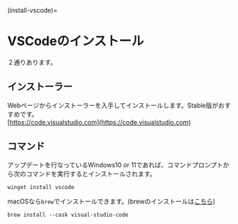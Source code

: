 (install-vscode)=
# VSCodeのインストール
２通りあります。

## インストーラー
Webページからインストーラーを入手してインストールします。Stable版がおすすめです。  
[https://code.visualstudio.com](https://code.visualstudio.com)

## コマンド
アップデートを行なっているWindows10 or 11であれば、コマンドプロンプトから次のコマンドを実行するとインストールされます。
```
winget install vscode
```
macOSなら`brew`でインストールできます。(brewのインストールは[こちら](https://brew.sh))
```
brew install --cask visual-studio-code
```